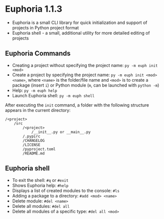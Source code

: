 # Euphoria 1.1.3
* Euphoria is a small CLI library for quick initialization and support of projects in Python project format
* Euphoria shell - a small, additional utility for more detailed editing of projects


## Euphoria Commands
* Creating a project without specifying the project name: `py -m euph init <mod>`
* Create a project by specifying the project name: `py -m euph init <mod> <name>`, where `<name>` is the folder/file name and `<mod>` is to create a package (insert `i`) or Python module (`m`, can be launched with `python -m`)
* Help: `py -m euph help`
* Launch Euphoria shell: `py -m euph shell`

After executing the `init` command, a folder with the following structure appears in the current directory:
```
/<project>
    /src
        /<project>
            /__init__.py or __main__.py
        /.pypirc
        /CHANGELOG
        /LICENSE
        /pyproject.toml
        /README.md
```


## Euphoria shell
* To exit the shell: `#q` or `#exit`
* Shows Euphoria help: `#help`
* Displays a list of created modules to the console: `#ls`
* Adding a package to a directory: `#add <mod> <name>`
* Delete module: `#del <name>`
* Delete all modules: `#del all`
* Delete all modules of a specific type: `#del all <mod>`
